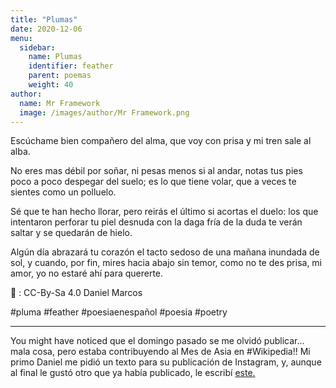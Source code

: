 ```yaml
---
title: "Plumas"
date: 2020-12-06
menu:
  sidebar:
    name: Plumas
    identifier: feather
    parent: poemas
    weight: 40
author:
  name: Mr Framework
  image: /images/author/Mr Framework.png
---
```


Escúchame bien compañero del alma, que voy con prisa y mi tren sale al alba.

No eres mas débil por soñar, ni pesas menos si al andar, notas tus pies poco a poco despegar del suelo; es lo que tiene volar, que a veces te sientes como un polluelo.

Sé que te han hecho llorar, pero reirás el último si acortas el duelo: los que intentaron perforar tu piel desnuda con la daga fría de la duda te verán saltar y se quedarán de hielo.

Algún día abrazará tu corazón el tacto sedoso de una mañana inundada de sol, y cuando, por fin, mires hacia abajo sin temor, como no te des prisa, mi amor, yo no estaré ahí para quererte.

📸 :  CC-By-Sa 4.0 Daniel Marcos

#pluma #feather #poesiaenespañol #poesia #poetry

---

You might have noticed que el domingo pasado se me olvidó publicar... mala cosa, pero estaba contribuyendo al Mes de Asia en #Wikipedia!! Mi primo Daniel me pidió un texto para su publicación de Instagram, y, aunque al final le gustó otro que ya había publicado, le escribí [este.](https://www.instagram.com/p/CId_AvOpg9z/?igshid=bedjnpqvg6t1)
